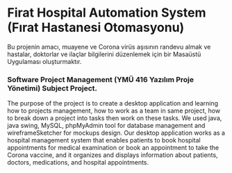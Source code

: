 # Firat Hospital Automation System (Fırat Hastanesi Otomasyonu)
Bu projenin amacı, muayene ve Corona virüs aşısının randevu almak ve hastalar, doktorlar ve ilaçlar bilgilerini düzenlemek için bir Masaüstü Uygulaması oluşturmaktır.

### Software Project Management (YMÜ 416 Yazılım Proje Yönetimi) Subject Project. 
The purpose of the project is to create a desktop application and learning how to projects management, how to work as a team in same project, how to break down a project into tasks then work on these tasks. We used java, java swing, MySQL, phpMyAdmin tool for database management and wireframeSketcher for mockups design. Our desktop application works as a hospital management system that enables patients to book hospital appointments for medical examination or book an appointment to take the Corona vaccine, and it organizes and displays information about patients, doctors, medications, and hospital appointments.
